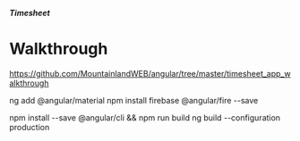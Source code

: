 ***Timesheet***
# Walkthrough
https://github.com/MountainlandWEB/angular/tree/master/timesheet_app_walkthrough


ng add @angular/material
npm install firebase @angular/fire --save



npm install --save @angular/cli && npm run build
ng build --configuration production
